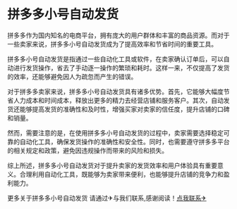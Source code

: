 # 拼多多小号自动发货

拼多多作为国内知名的电商平台，拥有庞大的用户群体和丰富的商品资源。而对于一些卖家来说，拼多多小号自动发货成为了提高效率和节省时间的重要工具。

拼多多小号自动发货是指通过一些自动化工具或软件，在卖家确认订单后，可以自动进行发货操作，省去了手动逐一操作的繁琐和耗时。这样一来，不仅提高了发货的效率，还能够避免因人为疏忽而产生的错误。

对于拼多多卖家来说，拼多多小号自动发货具有诸多优势。首先，它能够大幅度节省人力成本和时间成本，释放出更多的精力去经营店铺和服务客户。其次，自动发货还能够提高发货的准确性和及时性，增强买家对卖家的信任度，提升店铺的口碑和销量。

然而，需要注意的是，在使用拼多多小号自动发货的过程中，卖家需要选择稳定可靠的自动化工具，确保发货操作的准确性和安全性。同时，也需要遵守拼多多平台的相关规定和政策，避免因违规操作而带来的风险和损失。

综上所述，拼多多小号自动发货对于提升卖家的发货效率和用户体验具有重要意义。合理利用自动化工具，既能够为卖家带来便利，也能够提升店铺的竞争力和盈利能力。

更多关于拼多多小号自动发货 请通过✈与我们联系,感谢阅读！[点我联系✈](https://my.G208.com)